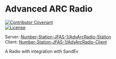 # Advanced ARC Radio
[![Contributor Covenant](https://img.shields.io/badge/Contributor%20Covenant-2.1-4baaaa.svg)](code_of_conduct.md)  
[![License](https://img.shields.io/badge/License-Apache_2.0-blue.svg)](https://opensource.org/licenses/Apache-2.0)  

Server: [Number-Station-JFAS-1/AdvArcRadio-Station](https://github.com/Number-Station-JFAS-1/AdvArcRadio-Station)  
Client: [Number-Station-JFAS-1/AdvArcRadio-Client](https://github.com/Number-Station-JFAS-1/AdvArcRadio-Client)  

A Radio with integration with SandEv
